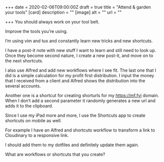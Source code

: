 +++
date = 2020-02-06T09:00:00Z
draft = true
title = "Attend & garden your tools"
[card]
description = ""
[image]
alt = ""
url = ""

+++
You should always work on your tool belt.

Improve the tools you’re using.

I’m using vim and tux and constantly learn new tricks and new shortcuts.

I have a post-it note with new stuff I want to learn and still need to look up. Once they become second nature, I create a new post-it, and move on to the next shortcuts.

I also use Alfred and add new workflows where I see fit. The last one that I did is a simple calculation for my profit first distribution. I input the money that I received from a client and Alfred shows the distribution into the several accounts.

Another one is a shortcut for creating shorturls for my https://mf.fyi domain. When I don‘t add a second parameter it randomly generates a new url and adds it to the clipboard.

Since I use my iPad more and more, I use the Shortcuts app to create shortcuts on mobile as well.

For example I have an Alfred and shortcuts workflow to transform a link to Cloudinary to a responsive link.

I should add them to my dotfiles and definitely update them again.

What are workflows or shortcuts that you create?